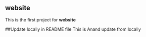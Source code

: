 ## website
This is the first project for **website**

##Update locally in README file
This is Anand update from locally
